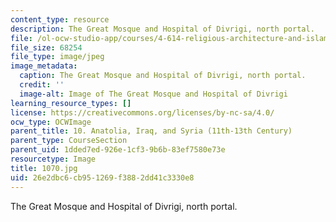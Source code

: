 ```yaml
---
content_type: resource
description: The Great Mosque and Hospital of Divrigi, north portal.
file: /ol-ocw-studio-app/courses/4-614-religious-architecture-and-islamic-cultures-fall-2002/26e2dbc6cb951269f3882dd41c3330e8_1070.jpg
file_size: 68254
file_type: image/jpeg
image_metadata:
  caption: The Great Mosque and Hospital of Divrigi, north portal.
  credit: ''
  image-alt: Image of The Great Mosque and Hospital of Divrigi
learning_resource_types: []
license: https://creativecommons.org/licenses/by-nc-sa/4.0/
ocw_type: OCWImage
parent_title: 10. Anatolia, Iraq, and Syria (11th-13th Century)
parent_type: CourseSection
parent_uid: 1dded7ed-926e-1cf3-9b6b-83ef7580e73e
resourcetype: Image
title: 1070.jpg
uid: 26e2dbc6-cb95-1269-f388-2dd41c3330e8
---
```

The Great Mosque and Hospital of Divrigi, north portal.
